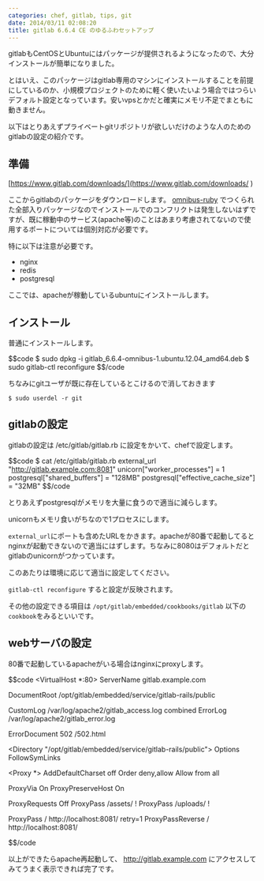 ```yaml
---
categories: chef, gitlab, tips, git
date: 2014/03/11 02:08:20
title: gitlab 6.6.4 CE のゆるふわセットアップ
---
```


gitlabもCentOSとUbuntuにはパッケージが提供されるようになったので、大分インストールが簡単になりました。

とはいえ、このパッケージはgitlab専用のマシンにインストールすることを前提にしているのか、小規模プロジェクトのために軽く使いたいよう場合ではつらいデフォルト設定となっています。安いvpsとかだと確実にメモリ不足でまともに動きません。

以下はとりあえずプライベートgitリポジトリが欲しいだけのような人のためのgitlabの設定の紹介です。


## 準備

[https://www.gitlab.com/downloads/](https://www.gitlab.com/downloads/ ) 

ここからgitlabのパッケージをダウンロードします。
[omnibus-ruby](https://github.com/opscode/omnibus-ruby) でつくられた全部入りパッケージなのでインストールでのコンフリクトは発生しないはずですが、既に稼動中のサービス(apache等)のことはあまり考慮されてないので使用するポートについては個別対応が必要です。

特に以下は注意が必要です。

* nginx
* redis
* postgresql

ここでは、apacheが稼動しているubuntuにインストールします。


## インストール

普通にインストールします。

$$code
$ sudo dpkg -i gitlab_6.6.4-omnibus-1.ubuntu.12.04_amd64.deb 
$ sudo gitlab-ctl reconfigure
$$/code


ちなみにgitユーザが既に存在しているとこけるので消しておきます

`$ sudo userdel -r git`

## gitlabの設定

gitlabの設定は /etc/gitlab/gitlab.rb に設定をかいて、chefで設定します。

$$code
$ cat /etc/gitlab/gitlab.rb
external_url "http://gitlab.example.com:8081"
unicorn["worker_processes"] = 1
postgresql["shared_buffers"] = "128MB"
postgresql["effective_cache_size"] = "32MB"
$$/code

とりあえずpostgresqlがメモリを大量に食うので適当に減らします。

unicornもメモリ食いがちなので1プロセスにします。

`external_url`にポートも含めたURLをかきます。apacheが80番で起動してるとnginxが起動できないので適当にはずします。ちなみに8080はデフォルトだとgitlabのunicornがつかっています。

このあたりは環境に応じて適当に設定してください。

`gitlab-ctl reconfigure` すると設定が反映されます。

その他の設定できる項目は `/opt/gitlab/embedded/cookbooks/gitlab` 以下の`cookbook`をみるといいです。


## webサーバの設定

80番で起動しているapacheがいる場合はnginxにproxyします。

$$code
<VirtualHost *:80>
  ServerName gitlab.example.com

  DocumentRoot /opt/gitlab/embedded/service/gitlab-rails/public

  CustomLog  /var/log/apache2/gitlab_access.log combined
  ErrorLog   /var/log/apache2/gitlab_error.log

  ErrorDocument 502 /502.html

  <Directory "/opt/gitlab/embedded/service/gitlab-rails/public">
    Options FollowSymLinks
  </Directory>

  <Proxy *>
    AddDefaultCharset off
    Order deny,allow
    Allow from all
  </Proxy>

  ProxyVia On
  ProxyPreserveHost On

  ProxyRequests Off
  ProxyPass /assets/ !
  ProxyPass /uploads/      !

  ProxyPass / http://localhost:8081/ retry=1
  ProxyPassReverse / http://localhost:8081/

</VirtualHost>
$$/code


以上ができたらapache再起動して、 http://gitlab.example.com にアクセスしてみてうまく表示できれば完了です。


